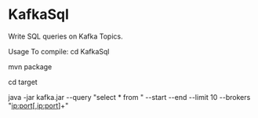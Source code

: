 # KafkaSql
Write SQL queries on Kafka Topics. 

Usage
To compile:
cd KafkaSql

mvn package

cd target

java -jar kafka.jar --query "select * from <KafkaTopic>" --start <YYYY-MM-dd> --end <YYYY-MM-dd> --limit 10 --brokers "<ip:port>[,<ip:port>]+"


